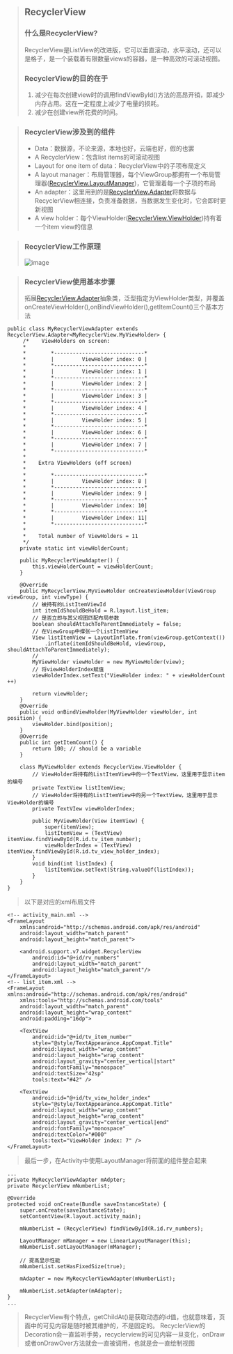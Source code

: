 > ## RecyclerView
> ### 什么是RecyclerView?
> RecyclerView是ListView的改进版，它可以垂直滚动，水平滚动，还可以是格子，是一个装载着有限数量views的容器，是一种高效的可滚动视图。
> ### RecyclerView的目的在于
> 1. 减少在每次创建view时的调用findViewById()方法的高昂开销，即减少内存占用。这在一定程度上减少了电量的损耗。
> 2. 减少在创建view所花费的时间。

> ### RecyclerView涉及到的组件
> - Data：数据源，不论来源，本地也好，云端也好，假的也罢
> - A RecyclerView：包含list items的可滚动视图
> - Layout for one item of data：RecyclerView中的子项布局定义
> - A layout manager：布局管理器，每个ViewGroup都拥有一个布局管理器([RecyclerView.LayoutManager](https://developer.android.com/reference/android/support/v7/widget/RecyclerView.LayoutManager.html))，它管理着每一个子项的布局
> - An adapter：这里用到的是[RecyclerView.Adapter](https://developer.android.com/reference/android/support/v7/widget/RecyclerView.Adapter.html)将数据与RecyclerView相连接，负责准备数据，当数据发生变化时，它会即时更新视图
> - A view holder：每个ViewHolder([RecyclerView.ViewHolder](https://developer.android.com/reference/android/support/v7/widget/RecyclerView.ViewHolder.html))持有着一个item view的信息

> ### RecyclerView工作原理
> ![image](https://raw.githubusercontent.com/lzjlxebr/Knowledge-reserve-for-my-app/master/images/RecyclerView%E5%B7%A5%E4%BD%9C%E5%8E%9F%E7%90%86.png)

> ### RecyclerView使用基本步骤
> 拓展[RecyclerView.Adapter](https://developer.android.com/reference/android/support/v7/widget/RecyclerView.Adapter.html)抽象类，泛型指定为ViewHolder类型，并覆盖onCreateViewHolder(),onBindViewHolder(),getItemCount()三个基本方法
```
public class MyRecyclerViewAdapter extends RecyclerView.Adapter<MyRecyclerView.MyViewHolder> {
     /*    ViewHolders on screen:
     *
     *        *-----------------------------*
     *        |         ViewHolder index: 0 |
     *        *-----------------------------*
     *        |         ViewHolder index: 1 |
     *        *-----------------------------*
     *        |         ViewHolder index: 2 |
     *        *-----------------------------*
     *        |         ViewHolder index: 3 |
     *        *-----------------------------*
     *        |         ViewHolder index: 4 |
     *        *-----------------------------*
     *        |         ViewHolder index: 5 |
     *        *-----------------------------*
     *        |         ViewHolder index: 6 |
     *        *-----------------------------*
     *        |         ViewHolder index: 7 |
     *        *-----------------------------*
     *
     *    Extra ViewHolders (off screen)
     *
     *        *-----------------------------*
     *        |         ViewHolder index: 8 |
     *        *-----------------------------*
     *        |         ViewHolder index: 9 |
     *        *-----------------------------*
     *        |         ViewHolder index: 10|
     *        *-----------------------------*
     *        |         ViewHolder index: 11|
     *        *-----------------------------*
     *
     *    Total number of ViewHolders = 11
     */
    private static int viewHolderCount;
    
    public MyRecyclerViewAdapter() {
        this.viewHolderCount = viewHolderCount;
    }

    @Override
    public MyRecyclerView.MyViewHolder onCreateViewHolder(ViewGroup viewGroup, int viewType) {
        // 被持有的ListItemViewId
        int itemIdShouldBeHold = R.layout.list_item;
        // 是否立即与其父视图匹配布局参数
        boolean shouldAttachToParentImmediately = false;
        // 在ViewGroup中撑张一个ListItemView
        View listItemView = LayoutInflate.from(viewGroup.getContext())
            .inflate(itemIdShouldBeHold, viewGroup, shouldAttachToParentImmediately);
        //
        MyViewHolder viewHolder = new MyViewHolder(view);
        // 将viewHolderIndex赋值
        viewHolderIndex.setText("ViewHolder index: " + viewHolderCount ++)
        
        return viewHolder;
    }
    @Override
    public void onBindViewHolder(MyViewHolder viewHolder, int position) {
        viewHolder.bind(position);
    }
    @Override
    public int getItemCount() {
        return 100; // should be a variable
    }
  
    class MyViewHolder extends RecyclerView.ViewHolder {
        // ViewHolder将持有的ListItemView中的一个TextView，这里用于显示item的编号
        private TextView listItemView;
        // ViewHolder将持有的ListItemView中的另一个TextView，这里用于显示ViewHolder的编号
        private TextVIew viewHolderIndex;
      
        public MyViewHolder(View itemView) {
            super(itemView);
            listItemView = (TextView) itemView.findViewById(R.id.tv_item_number);
            viewHolderIndex = (TextView) itemView.findViewById(R.id.tv_view_holder_index);
        }
        void bind(int listIndex) {
            listItemView.setText(String.valueOf(listIndex));
        }
    }
}
```
> 以下是对应的xml布局文件
```
<!-- activity_main.xml -->
<FrameLayout
    xmlns:android="http://schemas.android.com/apk/res/android"
    android:layout_width="match_parent"
    android:layout_height="match_parent">

    <android.support.v7.widget.RecyclerView
        android:id="@+id/rv_numbers"
        android:layout_width="match_parent"
        android:layout_height="match_parent"/>
</FrameLayout>
<!-- list_item.xml -->
<FrameLayout xmlns:android="http://schemas.android.com/apk/res/android"
    xmlns:tools="http://schemas.android.com/tools"
    android:layout_width="match_parent"
    android:layout_height="wrap_content"
    android:padding="16dp">

    <TextView
        android:id="@+id/tv_item_number"
        style="@style/TextAppearance.AppCompat.Title"
        android:layout_width="wrap_content"
        android:layout_height="wrap_content"
        android:layout_gravity="center_vertical|start"
        android:fontFamily="monospace"
        android:textSize="42sp"
        tools:text="#42" />

    <TextView
        android:id="@+id/tv_view_holder_index"
        style="@style/TextAppearance.AppCompat.Title"
        android:layout_width="wrap_content"
        android:layout_height="wrap_content"
        android:layout_gravity="center_vertical|end"
        android:fontFamily="monospace"
        android:textColor="#000"
        tools:text="ViewHolder index: 7" />
</FrameLayout>
```
> 最后一步，在Activity中使用LayoutManager将前面的组件整合起来
```
...
private MyRecyclerViewAdapter mAdpter;
private RecyclerView mNumberList;

@Override
protected void onCreate(Bundle saveInstanceState) {
    super.onCreate(saveInstanceState);
    setContentView(R.layout.activity_main);
    
    mNumberList = (RecyclerView) findViewById(R.id.rv_numbers);
    
    LayoutManager mManager = new LinearLayoutManager(this);
    mNumberList.setLayoutManager(mManager);
    
    // 提高显示性能
    mNumberList.setHasFixedSize(true);
    
    mAdapter = new MyRecyclerViewAdapter(mNumberList);
    
    mNumberList.setAdapter(mAdapter);
}
...
```
> RecyclerView有个特点，getChildAt()是获取动态的id值，也就意味着，页面中的可见内容是随时被其维护的，不是固定的。
> RecyclerView的Decoration会一直监听手势，recyclerview的可见内容一旦变化，onDraw或者onDrawOver方法就会一直被调用，也就是会一直绘制视图
